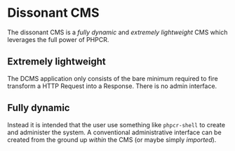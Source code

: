 Dissonant CMS
=============

The dissonant CMS is a *fully dynamic* and *extremely lightweight* CMS
which leverages the full power of PHPCR.

Extremely lightweight
---------------------

The DCMS application only consists of the bare minimum required to fire
transform a HTTP Request into a Response. There is no admin interface.

Fully dynamic
-------------

Instead it is intended that the user use something like `phpcr-shell` to
create and administer the system. A conventional administrative interface
can be created from the ground up *within* the CMS (or maybe simply
*imported*).

